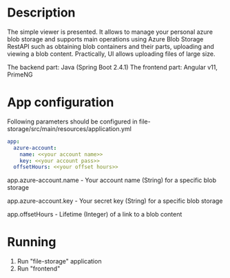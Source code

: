 # Description

The simple viewer is presented. It allows to manage your personal azure blob storage and supports main operations using Azure Blob Storage RestAPI
such as obtaining blob containers and their parts, uploading and viewing a blob content. Practically, UI allows uploading files of large size.

The backend part: Java (Spring Boot 2.4.1)
The frontend part: Angular v11, PrimeNG

# App configuration

Following parameters should be configured in file-storage/src/main/resources/application.yml

``` yml
app:
  azure-account:
    name: <<your account name>>
    key: <<your account pass>>
  offsetHours: <<your offset hours>>
```

app.azure-account.name - Your account name (String) for a specific blob storage

app.azure-account.key - Your secret key (String) for a specific blob storage

app.offsetHours - Lifetime (Integer) of a link to a blob content


# Running

1. Run "file-storage" application
2. Run "frontend"
